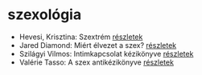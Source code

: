 # szexológia

- Hevesi, Krisztina: Szextrém [részletek](_details/Hevesi%2C%20Krisztina.md#id_986)
- Jared Diamond: Miért élvezet a szex? [részletek](_details/Jared%20Diamond.md#id_908)
- Szilágyi Vilmos: Intimkapcsolat kézikönyve [részletek](_details/Szil%C3%A1gyi%20Vilmos.md#id_1523)
- Valérie Tasso: A szex antikézikönyve [részletek](_details/Val%C3%A9rie%20Tasso.md#id_907)